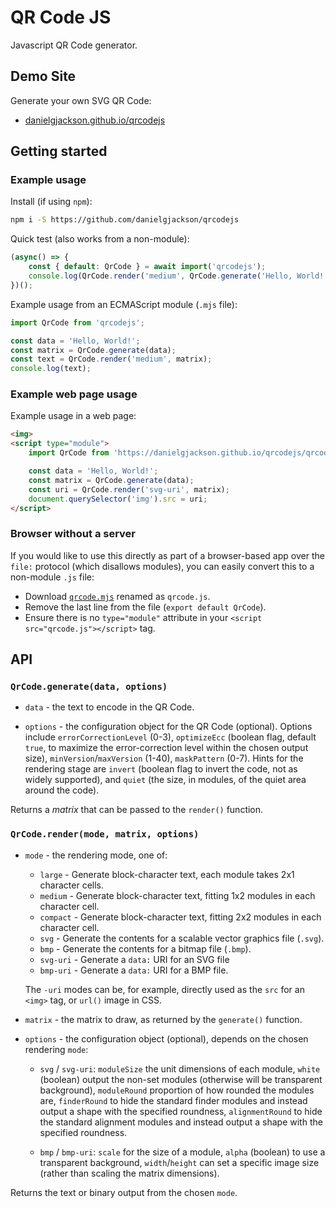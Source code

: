 # QR Code JS

Javascript QR Code generator.


## Demo Site

Generate your own SVG QR Code:

* [danielgjackson.github.io/qrcodejs](https://danielgjackson.github.io/qrcodejs)


## Getting started

### Example usage

Install (if using `npm`):

```bash
npm i -S https://github.com/danielgjackson/qrcodejs
```

Quick test (also works from a non-module):

```javascript
(async() => {
    const { default: QrCode } = await import('qrcodejs');
    console.log(QrCode.render('medium', QrCode.generate('Hello, World!')));
})();
```

Example usage from an ECMAScript module (`.mjs` file):

```javascript
import QrCode from 'qrcodejs';

const data = 'Hello, World!';
const matrix = QrCode.generate(data);
const text = QrCode.render('medium', matrix);
console.log(text);
```

### Example web page usage

Example usage in a web page:

```html
<img>
<script type="module">
    import QrCode from 'https://danielgjackson.github.io/qrcodejs/qrcode.mjs';

    const data = 'Hello, World!';
    const matrix = QrCode.generate(data);
    const uri = QrCode.render('svg-uri', matrix);
    document.querySelector('img').src = uri;
</script>
```

### Browser without a server

If you would like to use this directly as part of a browser-based app over the `file:` protocol (which disallows modules), you can easily convert this to a non-module `.js` file:

  * Download [`qrcode.mjs`](https://raw.githubusercontent.com/danielgjackson/qrcodejs/master/qrcode.mjs) renamed as `qrcode.js`.
  * Remove the last line from the file (`export default QrCode`).
  * Ensure there is no `type="module"` attribute in your `<script src="qrcode.js"></script>` tag.


## API

### `QrCode.generate(data, options)`

* `data` - the text to encode in the QR Code.

* `options` - the configuration object for the QR Code (optional).  Options include `errorCorrectionLevel` (0-3), `optimizeEcc` (boolean flag, default `true`, to maximize the error-correction level within the chosen output size), `minVersion`/`maxVersion` (1-40), `maskPattern` (0-7).  Hints for the rendering stage are `invert` (boolean flag to invert the code, not as widely supported), and `quiet` (the size, in modules, of the quiet area around the code).  

Returns a *matrix* that can be passed to the `render()` function.


### `QrCode.render(mode, matrix, options)`

* `mode` - the rendering mode, one of:

  * `large` - Generate block-character text, each module takes 2x1 character cells.
  * `medium` - Generate block-character text, fitting 1x2 modules in each character cell.
  * `compact` - Generate block-character text, fitting 2x2 modules in each character cell.
  * `svg` - Generate the contents for a scalable vector graphics file (`.svg`).
  * `bmp` - Generate the contents for a bitmap file (`.bmp`).
  * `svg-uri` - Generate a `data:` URI for an SVG file
  * `bmp-uri` - Generate a `data:` URI for a BMP file.

  The `-uri` modes can be, for example, directly used as the `src` for an `<img>` tag, or `url()` image in CSS.

* `matrix` - the matrix to draw, as returned by the `generate()` function.

* `options` - the configuration object (optional), depends on the chosen rendering `mode`:

  * `svg` / `svg-uri`: `moduleSize` the unit dimensions of each module, `white` (boolean) output the non-set modules (otherwise will be transparent background), `moduleRound` proportion of how rounded the modules are, `finderRound` to hide the standard finder modules and instead output a shape with the specified roundness, `alignmentRound` to hide the standard alignment modules and instead output a shape with the specified roundness.

  * `bmp` / `bmp-uri`: `scale` for the size of a module, `alpha` (boolean) to use a transparent background, `width`/`height` can set a specific image size (rather than scaling the matrix dimensions).

Returns the text or binary output from the chosen `mode`.
